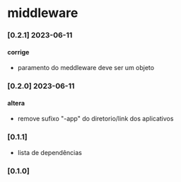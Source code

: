 # middleware

### [0.2.1] 2023-06-11
#### corrige
- paramento do meddleware deve ser um objeto

### [0.2.0] 2023-06-11
#### altera
- remove sufixo "-app" do diretorio/link dos aplicativos

### [0.1.1] 
- lista de dependências

### [0.1.0]

